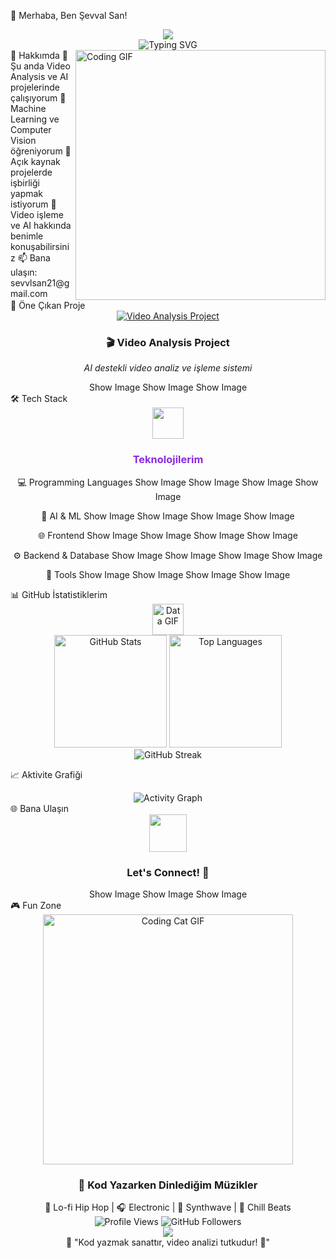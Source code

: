 👋 Merhaba, Ben Şevval San!
<div align="center"> <img src="https://capsule-render.vercel.app/api?type=waving&color=8A2BE2&height=300&section=header&text=Welcome%20to%20My%20Profile&fontSize=50&fontColor=fff&animation=twinkling&fontAlignY=38&desc=Software%20Developer%20%7C%20Problem%20Solver&descAlignY=51&descAlign=50" /> </div> <div align="center"> <img src="https://readme-typing-svg.herokuapp.com?font=Fira+Code&size=22&duration=3000&pause=1000&color=8A2BE2&center=true&vCenter=true&width=500&lines=💜+Software+Developer;🎯+AI+%26+Computer+Vision+Enthusiast;🚀+Video+Analysis+Expert;✨+Always+Learning+New+Technologies" alt="Typing SVG" /> </div>
🌟 Hakkımda
<img align="right" alt="Coding GIF" width="400" src="https://media.giphy.com/media/qgQUggAC3Pfv687qPC/giphy.gif">
🔭 Şu anda Video Analysis ve AI projelerinde çalışıyorum
🌱 Machine Learning ve Computer Vision öğreniyorum
👯 Açık kaynak projelerde işbirliği yapmak istiyorum
💬 Video işleme ve AI hakkında benimle konuşabilirsiniz
📫 Bana ulaşın: sevvlsan21@gmail.com
<br clear="both">
🎯 Öne Çıkan Proje
<div align="center"> <a href="[https://github.com/snsevval/video_analysis](https://github.com/snsevval/video-analysis-ai-project)"> <img src="https://github-readme-stats.vercel.app/api/pin/?username=snsevval&repo=video_analysis&theme=tokyonight&hide_border=false&bg_color=0D1117&title_color=8A2BE2&text_color=C9D1D9&icon_color=8A2BE2" alt="Video Analysis Project" /> </a> </div> <div align="center"> <h3>🎬 Video Analysis Project</h3> <p><em>AI destekli video analiz ve işleme sistemi</em></p>
Show Image
Show Image
Show Image

</div>
🛠️ Tech Stack
<div align="center"> <img src="https://media.giphy.com/media/iY8CRBdQXODJSCERIr/giphy.gif" width="50"> <h3 style="color: #8A2BE2;">Teknolojilerim</h3>
💻 Programming Languages
Show Image
Show Image
Show Image
Show Image

🤖 AI & ML
Show Image
Show Image
Show Image
Show Image

🌐 Frontend
Show Image
Show Image
Show Image
Show Image

⚙️ Backend & Database
Show Image
Show Image
Show Image
Show Image

🔧 Tools
Show Image
Show Image
Show Image
Show Image

</div>
📊 GitHub İstatistiklerim
<div align="center"> <img src="https://media.giphy.com/media/W5eoZHPpUx9sapR0eu/giphy.gif" width="50" alt="Data GIF"> </div> <div align="center"> <img height="180em" src="https://github-readme-stats.vercel.app/api?username=snsevval&show_icons=true&theme=tokyonight&include_all_commits=true&count_private=true&bg_color=0D1117&title_color=8A2BE2&text_color=C9D1D9&icon_color=8A2BE2&border_color=8A2BE2" alt="GitHub Stats" /> <img height="180em" src="https://github-readme-stats.vercel.app/api/top-langs/?username=snsevval&layout=compact&langs_count=8&theme=tokyonight&bg_color=0D1117&title_color=8A2BE2&text_color=C9D1D9&border_color=8A2BE2" alt="Top Languages" /> </div> <div align="center"> <img src="https://github-readme-streak-stats.herokuapp.com/?user=snsevval&theme=tokyonight&background=0D1117&ring=8A2BE2&fire=8A2BE2&currStreakLabel=8A2BE2&border=8A2BE2" alt="GitHub Streak" /> </div>

📈 Aktivite Grafiği
<div align="center"> <img src="https://github-readme-activity-graph.vercel.app/graph?username=snsevval&theme=tokyo-night&bg_color=0D1117&color=8A2BE2&line=8A2BE2&point=C9D1D9&area=true&hide_border=true" alt="Activity Graph" /> </div>
🌐 Bana Ulaşın
<div align="center"> <img src="https://media.giphy.com/media/LnQjpWaON8nhr21vNW/giphy.gif" width="60"> <h3>Let's Connect! 💜</h3>
Show Image
Show Image
Show Image

</div>
🎮 Fun Zone
<div align="center"> <img src="https://media.giphy.com/media/dWesBcTLavkZuG35MI/giphy.gif" width="400" alt="Coding Cat GIF"> <h3>🎯 Kod Yazarken Dinlediğim Müzikler</h3>
🎵 Lo-fi Hip Hop | 🎧 Electronic | 🎼 Synthwave | 💜 Chill Beats
  
<div align="center"> <img src="https://komarev.com/ghpvc/?username=snsevval&label=Profile%20views&color=8A2BE2&style=flat" alt="Profile Views" /> <img src="https://img.shields.io/github/followers/snsevval?label=Followers&style=social&color=8A2BE2" alt="GitHub Followers" /> </div> <div align="center"> <img src="https://capsule-render.vercel.app/api?type=waving&color=8A2BE2&height=200&section=footer&text=Happy%20Coding!&fontSize=40&fontColor=fff&animation=twinkling&fontAlignY=70" /> </div> <div align="center">
🎯 "Kod yazmak sanattır, video analizi tutkudur! 💜"
</div>
